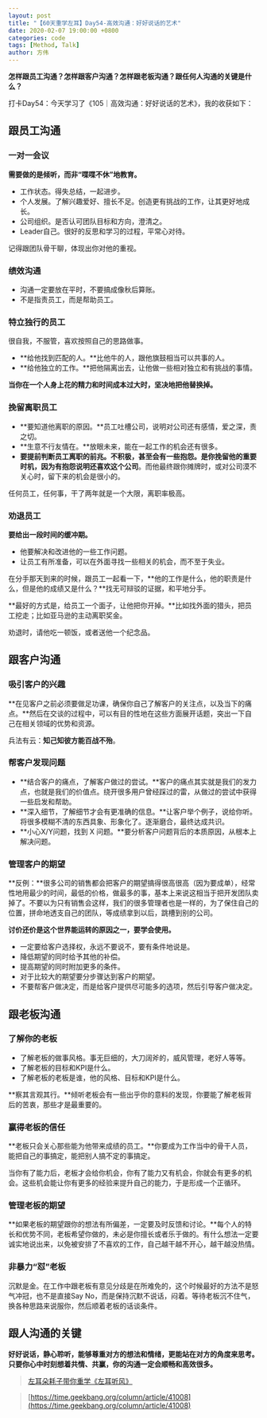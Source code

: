 ```yaml
---
layout: post
title: "【60天重学左耳】Day54-高效沟通：好好说话的艺术"
date: 2020-02-07 19:00:00 +0800
categories: code
tags: [Method, Talk]
author: 方伟
---
```


**怎样跟员工沟通？怎样跟客户沟通？怎样跟老板沟通？跟任何人沟通的关键是什么？**

<!--more-->

打卡Day54：今天学习了《105｜高效沟通：好好说话的艺术》，我的收获如下：

## 跟员工沟通

### 一对一会议

**需要做的是倾听，而非“喋喋不休”地教育。**

* 工作状态。得失总结，一起进步。
* 个人发展。了解兴趣爱好、擅长不足。创造更有挑战的工作，让其更好地成长。
* 公司组织。是否认可团队目标和方向，澄清之。
* Leader自己。很好的反思和学习的过程，平常心对待。

记得跟团队骨干聊，体现出你对他的重视。

### 绩效沟通

* 沟通一定要放在平时，不要搞成像秋后算账。
* 不是指责员工，而是帮助员工。

### 特立独行的员工

很自我，不服管，喜欢按照自己的思路做事。

* **给他找到匹配的人。**比他牛的人，跟他旗鼓相当可以共事的人。
* **给他独立的工作。**把他隔离出去，让他做一些相对独立和有挑战的事情。

**当你在一个人身上花的精力和时间成本过大时，坚决地把他替换掉。**

### 挽留离职员工

* **要知道他离职的原因。**员工吐槽公司，说明对公司还有感情，爱之深，责之切。
* **生意不行友情在。**放眼未来，能在一起工作的机会还有很多。
* **要提前判断员工离职的前兆。**不积极，甚至会有一些抱怨。是你挽留他的重要时机，因为**有抱怨说明还喜欢这个公司**。而他最终跟你摊牌时，或对公司漠不关心时，留下来的机会是很小的。

任何员工，任何事，干了两年就是一个大限，离职率极高。

### 劝退员工

**要给出一段时间的缓冲期。**

* 他要解决和改进他的一些工作问题。
* 让员工有所准备，可以在外面寻找一些相关的机会，而不至于失业。

在分手那天到来的时候，跟员工一起看一下，**他的工作是什么，他的职责是什么，但是他的成绩又是什么？**找无可辩驳的证据，和平地分手。

**最好的方式是，给员工一个面子，让他把你开掉。**比如找外面的猎头，把员工挖走；比如亚马逊的主动离职奖金。

劝退时，请他吃一顿饭，或者送他一个纪念品。

## 跟客户沟通

### 吸引客户的兴趣

**在见客户之前必须要做足功课，确保你自己了解客户的关注点，以及当下的痛点。**然后在交谈的过程中，可以有目的性地在这些方面展开话题，突出一下自己在相关领域的优势和资源。

兵法有云：**知己知彼方能百战不殆**。

### 帮客户发现问题

* **结合客户的痛点，了解客户做过的尝试。**客户的痛点其实就是我们的发力点，也就是我们的价值点。绕开很多用户曾经踩过的雷，从做过的尝试中获得一些启发和帮助。
* **深入细节，了解细节才会有更准确的信息。**让客户举个例子，说给你听。将很多模糊不清的东西具象、形象化了。逐渐磨合，最终达成共识。
* **小心X/Y问题，找到 X 问题。**要分析客户问题背后的本质原因，从根本上解决问题。

### 管理客户的期望

**反例：**很多公司的销售都会把客户的期望搞得很高很高（因为要成单），经常性地用最少的时间，最低的价格，做最多的事，基本上来说这相当于把开发团队卖掉了。不要以为只有销售会这样，我们的很多管理者也是一样的，为了保住自己的位置，拼命地透支自己的团队，等成绩拿到以后，跳槽到别的公司。

**讨价还价是这个世界能运转的原因之一，要学会使用。**

* 一定要给客户选择权，永远不要说不，要有条件地说是。
* 降低期望的同时给予其他的补偿。
* 提高期望的同时附加更多的条件。
* 对于比较大的期望要分步骤达到客户的期望。
* 不要帮客户做决定，而是给客户提供尽可能多的选项，然后引导客户做决定。

## 跟老板沟通

### 了解你的老板

* 了解老板的做事风格。事无巨细的，大刀阔斧的，威风管理，老好人等等。
* 了解老板的目标和KPI是什么。
* 了解老板的老板是谁，他的风格、目标和KPI是什么。

**察其言观其行。**倾听老板会有一些出乎你的意料的发现，你要能了解老板背后的苦衷，那些才是最重要的。

### 赢得老板的信任

**老板只会关心那些能为他带来成绩的员工。**你要成为工作当中的骨干人员，能把自己的事搞定，能把别人搞不定的事搞定。

当你有了能力后，老板才会给你机会，你有了能力又有机会，你就会有更多的机会。这些机会能让你有更多的经验来提升自己的能力，于是形成一个正循环。

### 管理老板的期望

**如果老板的期望跟你的想法有所偏差，一定要及时反馈和讨论。**每个人的特长和优势不同，老板希望你做的，未必是你擅长或者乐于做的。有什么想法一定要诚实地说出来，以免被安排了不喜欢的工作，自己越干越不开心，越干越没热情。

### 非暴力“怼”老板

沉默是金。在工作中跟老板有意见分歧是在所难免的，这个时候最好的方法不是怒气冲冠，也不是直接Say No，而是保持沉默不说话，闷着。等待老板沉不住气，换各种思路来说服你，然后顺着老板的话谈条件。

## 跟人沟通的关键

**好好说话，静心聆听，能够尊重对方的想法和情绪，更能站在对方的角度来思考。只要你心中时刻想着共情、共赢，你的沟通一定会顺畅和高效很多。**

> [左耳朵耗子带你重学《左耳听风》](https://time.geekbang.org/column/article/177414)

> [https://time.geekbang.org/column/article/41008](https://time.geekbang.org/column/article/41008)



